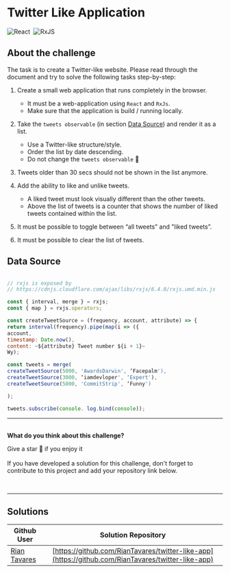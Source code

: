 # Twitter Like Application 

![React](https://img.shields.io/badge/-React-05122A?style=flat&logo=react)&nbsp;
![RxJS](https://img.shields.io/badge/-RxJS-%23B7178C?style=flat&logo=reactivex)&nbsp;

## About the challenge

The task is to create a Twitter-like website. Please read through the document and
try to solve the following tasks step-by-step:

1. Create a small web application that runs completely in the browser. 
   - It must be a web-application using ```React``` and ```RxJs```. 
   - Make sure that the application is build / running locally.

2. Take the `tweets observable` (in section [Data Source](#data-source)) and render it as a list. 
   - Use a Twitter-like structure/style.
   - Order the list by date descending. 
   - Do not change the `tweets observable` 🚨
  
3. Tweets older than 30 secs should not be shown in the list anymore.

4. Add the ability to like and unlike tweets. 
   - A liked tweet must look visually different than the other tweets. 
   - Above the list of tweets is a counter that shows the number of liked tweets contained within the list.

5. It must be possible to toggle between “all tweets” and "liked tweets”.

6. It must be possible to clear the list of tweets.

## Data Source

```javascript

// rxjs is exposed by
// https://cdnjs.cloudflare.com/ajax/libs/rxjs/6.4.0/rxjs.umd.min.js

const { interval, merge } = rxjs;
const { map } = rxjs.operators;

const createTweetSource = (frequency, account, attribute) => {
return interval(frequency).pipe(map(i => ({
account,
timestamp: Date.now(),
content: ~${attribute} Tweet number ${i + 1}~
Wy);

const tweets = merge(
createTweetSource(5000, 'AwardsDarwin', ‘Facepalm'),
createTweetSource(3000, ‘iamdevloper', ‘Expert'),
createTweetSource(5000, 'CommitStrip', ‘Funny')

);

tweets.subscribe(console. log.bind(console));
```
<hr />
<br>
<strong>What do you think about this challenge?</strong>

Give a star 🌟 if you enjoy it
<br>
<br>
If you have developed a solution for this challenge, don't forget to contribute to this project and add your repository link below. 

<br>
<hr />

## Solutions

| Github User        | Solution Repository           
| ------------- |:-------------:|
| [Rian Tavares](https://github.com/RianTavares)     | [https://github.com/RianTavares/twitter-like-app](https://github.com/RianTavares/twitter-like-app) | 
